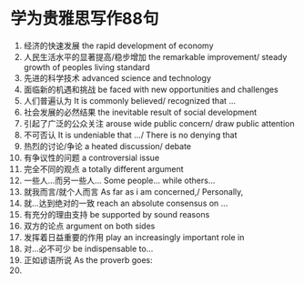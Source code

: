 # 学为贵雅思写作88句

1. 经济的快速发展
   the rapid development of economy
2. 人民生活水平的显著提高/稳步增加
   the remarkable improvement/ steady growth of peoples living standard
3. 先进的科学技术
   advanced science and technology
4. 面临新的机遇和挑战
   be faced with new opportunities and challenges
5. 人们普遍认为
   It is commonly believed/ recognized that ...
6. 社会发展的必然结果
   the inevitable result of social development
7. 引起了广泛的公众关注
   arouse wide public concern/ draw public attention
8. 不可否认
   It is undeniable that .../ There is no denying that
9. 热烈的讨论/争论
   a heated discussion/ debate
10. 有争议性的问题
   a controversial issue
11. 完全不同的观点
   a totally different argument
12. 一些人...而另一些人...
   Some people... while others...
13. 就我而言/就个人而言
   As far as i am concerned,/ Personally,
14. 就...达到绝对的一致
   reach an absolute consensus on ...
15. 有充分的理由支持
   be supported by sound reasons
16. 双方的论点
   argument on both sides
17. 发挥着日益重要的作用
   play an increasingly important role in
18. 对...必不可少
   be indispensable to...
19. 正如谚语所说
   As the proverb goes:
20. 
